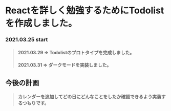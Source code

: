 # Reactを詳しく勉強するためにTodolistを作成しました。
### 2021.03.25 start
> #### 2021.03.29 => Todolistのプロトタイプを完成しました。
> #### 2021.03.31 => ダークモードを実装しました。

## 今後の計画
> #### カレンダーを追加してどの日にどんなことをしたか確認できるよう実装するつもりです。
